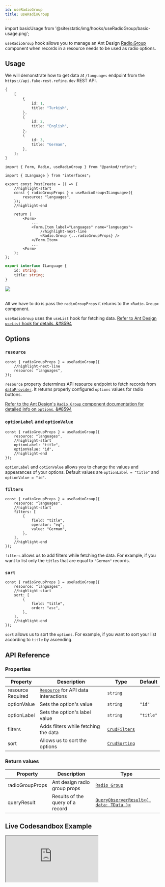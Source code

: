 ```yaml
---
id: useRadioGroup
title: useRadioGroup
---
```


import basicUsage from '@site/static/img/hooks/useRadioGroup/basic-usage.png';

`useRadioGroup` hook allows you to manage an Ant Design [Radio.Group](https://ant.design/components/radio/#components-radio-demo-radiogroup-with-name) component when records in a resource needs to be used as radio options.

## Usage

We will demonstrate how to get data at `/languages` endpoint from the `https://api.fake-rest.refine.dev` REST API.

```ts title="https://api.fake-rest.refine.dev/languages"
{
    [
        {
            id: 1,
            title: "Turkish",
        },
        {
            id: 2,
            title: "English",
        },
        {
            id: 3,
            title: "German",
        },
    ];
}
```

```tsx title="pages/posts/create.tsx"
import { Form, Radio, useRadioGroup } from "@pankod/refine";

import { ILanguage } from "interfaces";

export const PostCreate = () => {
    //highlight-start
    const { radioGroupProps } = useRadioGroup<ILanguage>({
        resource: "languages",
    });
    //highlight-end

    return (
        <Form>
            ...
            <Form.Item label="Languages" name="languages">
                //highlight-next-line
                <Radio.Group {...radioGroupProps} />
            </Form.Item>
            ...
        <Form>
    );
};
```

```ts title="interfaces/index.d.ts"
export interface ILanguage {
    id: string;
    title: string;
}
```

<div>
    <img src={basicUsage} />
</div>
<br/>

All we have to do is pass the `radioGroupProps` it returns to the `<Radio.Group>` component.

`useRadioGroup` uses the `useList` hook for fetching data. [Refer to Ant Design `useList` hook for details. &#8594](../data/useList.md)

## Options

### `resource`

```tsx
const { radioGroupProps } = useRadioGroup({
    //highlight-next-line
    resource: "languages",
});
```

`resource` property determines API resource endpoint to fetch records from [`dataProvider`](api-references/providers/data-provider.md). It returns properly configured `options` values for radio buttons.

[Refer to the Ant Design's `Radio.Group` component documentation for detailed info on `options`. &#8594](https://ant.design/components/radio)

### `optionLabel` and `optionValue`

```tsx
const { radioGroupProps } = useRadioGroup({
    resource: "languages",
    //highlight-start
    optionLabel: "title",
    optionValue: "id",
    //highlight-end
});
```

`optionLabel` and `optionValue` allows you to change the values and appearances of your options. Default values are `optionLabel = "title"` and `optionValue = "id"`.

### `filters`

```tsx
const { radioGroupProps } = useRadioGroup({
    resource: "languages",
    //highlight-start
    filters: [
        {
            field: "title",
            operator: "eq",
            value: "German",
        },
    ],
    //highlight-end
});
```

`filters` allows us to add filters while fetching the data. For example, if you want to list only the `titles` that are equal to `"German"` records.

### `sort`

```tsx
const { radioGroupProps } = useRadioGroup({
    resource: "languages",
    //highlight-start
    sort: [
        {
            field: "title",
            order: "asc",
        },
    ],
    //highlight-end
});
```

`sort` allows us to sort the `options`. For example, if you want to sort your list according to `title` by ascending.

## API Reference

### Properties

| Property                                          | Description                               | Type                                       | Default   |
| ------------------------------------------------- | ----------------------------------------- | ------------------------------------------ | --------- |
| resource <div className="required">Required</div> | [`Resource`](/api-references/components/resource.md) for API data interactions | `string`                                   |           |
| optionValue                                       | Sets the option's value                    | `string`                                   | `"id"`    |
| optionLabel                                       | Sets the option's label value              | `string`                                   | `"title"` |
| filters                                           | Adds filters while fetching the data       | [`CrudFilters`](../../interfaces.md#crudfilters) |           |
| sort                                              | Allows us to sort the options              | [`CrudSorting`](../../interfaces.md#crudsorting) |           |

### Return values

| Property        | Description                     | Type                                                                                          |
| --------------- | ------------------------------- | --------------------------------------------------------------------------------------------- |
| radioGroupProps | Ant design radio group props    | [`Radio Group`](https://ant.design/components/radio/#RadioGroup)                              |
| queryResult     | Results of the query of a record | [`QueryObserverResult<{ data: TData }>`](https://react-query.tanstack.com/reference/useQuery) |

## Live Codesandbox Example

<iframe src="https://codesandbox.io/embed/refine-use-radio-group-example-5rrxj?autoresize=1&fontsize=14&module=%2Fsrc%2Fpages%2Fposts%2Fedit.tsx&theme=dark&view=preview"
     style={{width: "100%", height:"80vh", border: "0px", borderRadius: "8px", overflow:"hidden"}}
     title="refine-use-radio-group-example"
     allow="accelerometer; ambient-light-sensor; camera; encrypted-media; geolocation; gyroscope; hid; microphone; midi; payment; usb; vr; xr-spatial-tracking"
     sandbox="allow-forms allow-modals allow-popups allow-presentation allow-same-origin allow-scripts"
   ></iframe>